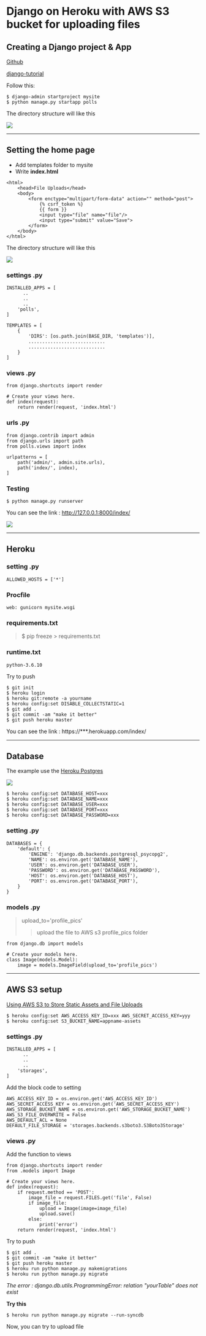 # Django on Heroku with AWS S3 bucket for uploading files


## Creating a Django project & App

[Github](https://github.com/yiweijiang/django-heroku-aws-s3)

[django-tutorial](https://docs.djangoproject.com/en/3.0/intro/tutorial01/)

Follow this:

```
$ django-admin startproject mysite
$ python manage.py startapp polls
```

The directory structure will like this

![](https://i.imgur.com/jtu4MkJ.jpg)

---


## Setting the home page
- Add templates folder to mysite
- Write **index.html**
```html=
<html>
    <head>File Uploads</head>
    <body>
        <form enctype="multipart/form-data" action="" method="post">
            {% csrf_token %}
            {{ form }}
            <input type="file" name="file"/>
            <input type="submit" value="Save">
        </form>
    </body>
</html>
```
The directory structure will like this

![](https://i.imgur.com/AzaK1kQ.jpg)

### settings .py
```python=33
INSTALLED_APPS = [
      ..
      ..
      ..
    'polls',
]
```
```python=54
TEMPLATES = [
    {
        'DIRS': [os.path.join(BASE_DIR, 'templates')],
        ............................
        ............................
    }
]
```

### views .py
```python=
from django.shortcuts import render

# Create your views here.
def index(request):
	return render(request, 'index.html')
```

### urls .py
```python=16
from django.contrib import admin
from django.urls import path
from polls.views import index

urlpatterns = [
    path('admin/', admin.site.urls),
    path('index/', index),
]
```

### Testing
```
$ python manage.py runserver
```

You can see the link : http://127.0.0.1:8000/index/

![](https://i.imgur.com/3SQULxe.jpg)

---

## Heroku

### setting .py
```python=28
ALLOWED_HOSTS = ['*']
```

### Procfile
```
web: gunicorn mysite.wsgi
```
### requirements.txt
>$ pip freeze > requirements.txt

### runtime.txt
```
python-3.6.10
```

Try to push
```
$ git init
$ heroku login
$ heroku git:remote -a yourname
$ heroku config:set DISABLE_COLLECTSTATIC=1
$ git add .
$ git commit -am "make it better"
$ git push heroku master
```

You can see the link : https://***.herokuapp.com/index/

---

## Database
The example use the [Heroku Postgres](https://elements.heroku.com/addons/heroku-postgresql)

![](https://i.imgur.com/xpAK6Cr.jpg)
```
$ heroku config:set DATABASE_HOST=xxx
$ heroku config:set DATABASE_NAME=xxx
$ heroku config:set DATABASE_USER=xxx
$ heroku config:set DATABASE_PORT=xxx
$ heroku config:set DATABASE_PASSWORD=xxx
```


### setting .py
```python=76
DATABASES = {
    'default': {
        'ENGINE': 'django.db.backends.postgresql_psycopg2',
        'NAME': os.environ.get('DATABASE_NAME'),
        'USER': os.environ.get('DATABASE_USER'),
        'PASSWORD': os.environ.get('DATABASE_PASSWORD'),
        'HOST': os.environ.get('DATABASE_HOST'),
        'PORT': os.environ.get('DATABASE_PORT'),
    }
}
```
### models .py
> upload_to='profile_pics'
>> upload the file to AWS s3 profile_pics folder
```python=
from django.db import models

# Create your models here.
class Image(models.Model):
    image = models.ImageField(upload_to='profile_pics')
```

---

## AWS S3 setup
[Using AWS S3 to Store Static Assets and File Uploads](https://devcenter.heroku.com/articles/s3)
```
$ heroku config:set AWS_ACCESS_KEY_ID=xxx AWS_SECRET_ACCESS_KEY=yyy
$ heroku config:set S3_BUCKET_NAME=appname-assets
```

### settings .py
```python=33
INSTALLED_APPS = [
      ..
      ..
      ..
    'storages',
]
```

Add the block code to setting
```python=126
AWS_ACCESS_KEY_ID = os.environ.get('AWS_ACCESS_KEY_ID')
AWS_SECRET_ACCESS_KEY = os.environ.get('AWS_SECRET_ACCESS_KEY')
AWS_STORAGE_BUCKET_NAME = os.environ.get('AWS_STORAGE_BUCKET_NAME')
AWS_S3_FILE_OVERWRITE = False
AWS_DEFAULT_ACL = None
DEFAULT_FILE_STORAGE = 'storages.backends.s3boto3.S3Boto3Storage'
```

### views .py
Add the function to views
```python=
from django.shortcuts import render
from .models import Image

# Create your views here.
def index(request):
    if request.method == 'POST':
        image_file = request.FILES.get('file', False)
        if image_file:
            upload = Image(image=image_file)
            upload.save()
        else:
            print('error')
    return render(request, 'index.html')
```
Try to push
```
$ git add .
$ git commit -am "make it better"
$ git push heroku master
$ heroku run python manage.py makemigrations 
$ heroku run python manage.py migrate
```

*The error : django.db.utils.ProgrammingError: relation "yourTable" does not exist*

**Try this**
```
$ heroku run python manage.py migrate --run-syncdb
```

Now, you can try to upload file